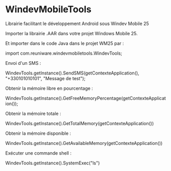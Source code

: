 # WindevMobileTools
Librairie facilitant le développement Android sous Windev Mobile 25

Importer la librairie .AAR dans votre projet Windows Mobile 25.

Et importer dans le code Java dans le projet WM25 par :

import com.reuniware.windevmobiletools.WindevTools;

Envoi d'un SMS :

WindevTools.getInstance().SendSMS(getContexteApplication(), "+330101010101", "Message de test");

Obtenir la mémoire libre en pourcentage :

WindevTools.getInstance().GetFreeMemoryPercentage(getContexteApplication());

Obtenir la mémoire totale :

WindevTools.getInstance().GetTotalMemory(getContexteApplication())

Obtenir la mémoire disponible :

WindevTools.getInstance().GetAvailableMemory(getContexteApplication())

Exécuter une commande shell :

WindevTools.getInstance().SystemExec("ls")
